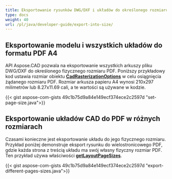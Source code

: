 ```yaml
---
title: Eksportowanie rysunków DWG/DXF i układów do określonego rozmiaru
type: docs
weight: 40
url: /pl/java/developer-guide/export-into-size/
---
```


## **Eksportowanie modelu i wszystkich układów do formatu PDF A4**

API Aspose.CAD pozwala na eksportowanie wszystkich arkuszy pliku DWG/DXF do określonego fizycznego rozmiaru PDF. 
Poniższy przykładowy kod ustawia rozmiar obiektu [**CadRasterizationOptions**](https://reference.aspose.com/cad/java/com.aspose.cad.imageoptions/CadRasterizationOptions/) w celu osiągnięcia żądanego rozmiaru PDF. 
Rozmiar arkusza papieru A4 wynosi 210x297 milimetrów lub 8.27x11.69 cali, a te wartości są używane w kodzie.

{{< gist aspose-com-gists 49c1b75d9a84e149ecf374ece2c2597d "set-page-size.java">}}

## **Eksportowanie układów CAD do PDF w różnych rozmiarach**

Czasami konieczne jest eksportowanie układu do jego fizycznego rozmiaru. Przykład poniżej demonstruje eksport rysunku do wielostronicowego PDF, gdzie każda strona z treścią układu 
ma swój własny fizyczny rozmiar PDF. Ten przykład używa właściwości [**getLayoutPageSizes**](https://reference.aspose.com/cad/java/com.aspose.cad.imageoptions/VectorRasterizationOptions#getLayoutPageSizes--).

{{< gist aspose-com-gists 49c1b75d9a84e149ecf374ece2c2597d "export-different-pages-sizes.java">}}

